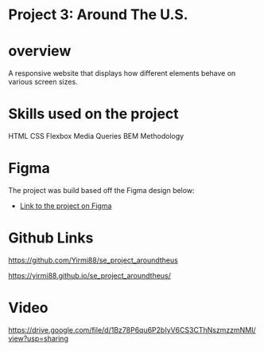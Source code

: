 # Project 3: Around The U.S.

# overview

A responsive website that displays how different elements behave on various screen sizes.

# Skills used on the project

HTML
CSS
Flexbox
Media Queries
BEM Methodology

# Figma

The project was build based off the Figma design below:

- [Link to the project on Figma](https://www.figma.com/file/ii4xxsJ0ghevUOcssTlHZv/Sprint-3%3A-Around-the-US?node-id=0%3A1)

# Github Links

https://github.com/Yirmi88/se_project_aroundtheus

https://yirmi88.github.io/se_project_aroundtheus/

# Video

https://drive.google.com/file/d/1Bz78P6qu6P2bIyV6CS3CThNszmzzmNMI/view?usp=sharing
